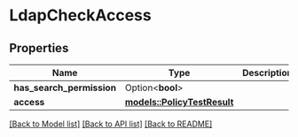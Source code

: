 # LdapCheckAccess

## Properties

Name | Type | Description | Notes
------------ | ------------- | ------------- | -------------
**has_search_permission** | Option<**bool**> |  | [optional]
**access** | [**models::PolicyTestResult**](PolicyTestResult.md) |  | 

[[Back to Model list]](../README.md#documentation-for-models) [[Back to API list]](../README.md#documentation-for-api-endpoints) [[Back to README]](../README.md)


